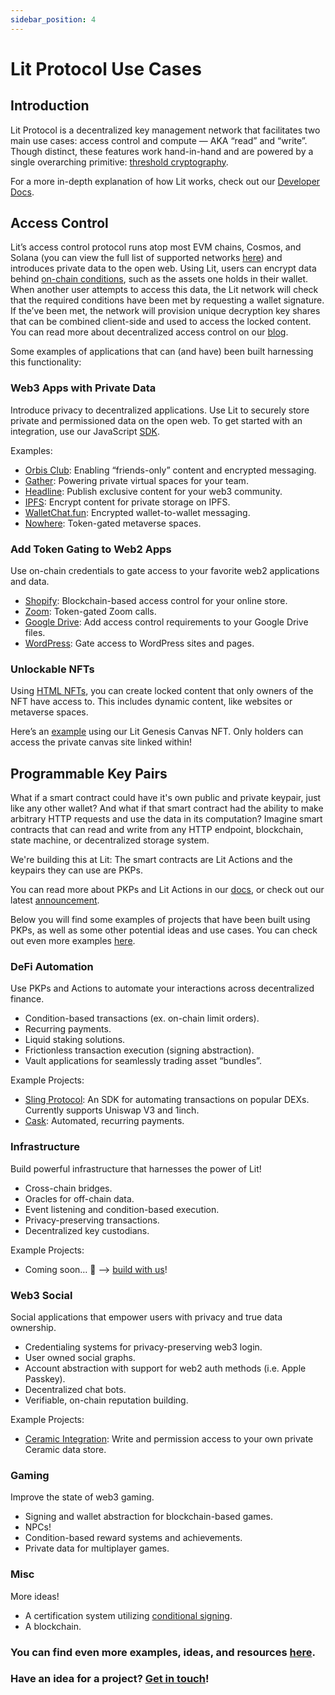 ```yaml
---
sidebar_position: 4
---
```


# Lit Protocol Use Cases

## Introduction
Lit Protocol is a decentralized key management network that facilitates two main use cases: access control and compute — AKA “read” and “write”. Though distinct, these features work hand-in-hand and are powered by a single overarching primitive: [threshold cryptography](https://en.wikipedia.org/wiki/Threshold_cryptosystem). 

For a more in-depth explanation of how Lit works, check out our [Developer Docs](https://developer.litprotocol.com/).
## Access Control

Lit’s access control protocol runs atop most EVM chains, Cosmos, and Solana (you can view the full list of supported networks [here](https://developer.litprotocol.com/supportedChains)) and introduces private data to the open web. Using Lit, users can encrypt data behind [on-chain conditions](https://developer.litprotocol.com/accesscontrolconditions/evm/basicexamples/), such as the assets one holds in their wallet. When another user attempts to access this data, the Lit network will check that the required conditions have been met by requesting a wallet signature. If the’ve been met, the network will provision unique decryption key shares that can be combined client-side and used to access the locked content. You can read more about decentralized access control on our [blog](https://blog.litprotocol.com/?p=what-is-decentralized-access-control).

Some examples of applications that can (and have) been built harnessing this functionality:

### Web3 Apps with Private Data

Introduce privacy to decentralized applications. Use Lit to securely store private and permissioned data on the open web. To get started with an integration, use our JavaScript [SDK](https://developer.litprotocol.com/SDK/intro).

Examples:

- [Orbis Club](https://orbis.club/): Enabling “friends-only” content and encrypted messaging.
- [Gather](https://www.gather.town/): Powering private virtual spaces for your team.
- [Headline](https://viaheadline.xyz/): Publish exclusive content for your web3 community.
- [IPFS](https://litgateway.com/files): Encrypt content for private storage on IPFS.
- [WalletChat.fun](https://lit.walletchat.fun/): Encrypted wallet-to-wallet messaging.
- [Nowhere](https://www.urnowhere.com/): Token-gated metaverse spaces.

### Add Token Gating to Web2 Apps

Use on-chain credentials to gate access to your favorite web2 applications and data. 

- [Shopify](https://apps.shopify.com/lit-token-access): Blockchain-based access control for your online store.
- [Zoom](https://litgateway.com/apps/zoom): Token-gated Zoom calls.
- [Google Drive](https://litgateway.com/apps/google-drive): Add access control requirements to your Google Drive files.
- [WordPress](https://litgateway.com/apps/wordpress): Gate access to WordPress sites and pages.

### Unlockable NFTs

Using [HTML NFTs](https://developer.litprotocol.com/ToolsAndExamples/SDKExamples/HTMLNfts), you can create locked content that only owners of the NFT have access to. This includes dynamic content, like websites or metaverse spaces. 

Here’s an [example](https://twitter.com/LitProtocol/status/1504630741849853954) using our Lit Genesis Canvas NFT. Only holders can access the private canvas site linked within!

## Programmable Key Pairs

What if a smart contract could have it's own public and private keypair, just like any other wallet? And what if that smart contract had the ability to make arbitrary HTTP requests and use the data in its computation? Imagine smart contracts that can read and write from any HTTP endpoint, blockchain, state machine, or decentralized storage system.

We're building this at Lit: The smart contracts are Lit Actions and the keypairs they can use are PKPs.

You can read more about PKPs and Lit Actions in our [docs](https://developer.litprotocol.com/LitActionsAndPKPs/whatAreLitActionsAndPKPs#what-are-programmable-key-pairs-pkps), or check out our latest [announcement](https://twitter.com/LitProtocol/status/1572981766536790018?s=20&t=4lEfj2jDwUG8dzBjgT__GQ).

Below you will find some examples of projects that have been built using PKPs, as well as some other potential ideas and use cases. You can check out even more examples [here](https://github.com/LIT-Protocol/js-serverless-function-test/tree/main/js-sdkTests).

### DeFi Automation

Use PKPs and Actions to automate your interactions across decentralized finance. 

- Condition-based transactions (ex. on-chain limit orders).
- Recurring payments.
- Liquid staking solutions.
- Frictionless transaction execution (signing abstraction).
- Vault applications for seamlessly trading asset “bundles”.

Example Projects:

- [Sling Protocol](https://github.com/Sling-Protocol/pkp-dex-sdk): An SDK for automating transactions on popular DEXs. Currently supports Uniswap V3 and 1inch.
- [Cask](https://www.cask.fi/): Automated, recurring payments.

### Infrastructure

Build powerful infrastructure that harnesses the power of Lit!

- Cross-chain bridges.
- Oracles for off-chain data.
- Event listening and condition-based execution.
- Privacy-preserving transactions.
- Decentralized key custodians.

Example Projects:

- Coming soon… 👀 —> [build with us](https://discord.com/invite/nm9aBG8z9w)!

### Web3 Social

Social applications that empower users with privacy and true data ownership.

- Credentialing systems for privacy-preserving web3 login.
- User owned social graphs.
- Account abstraction with support for web2 auth methods (i.e. Apple Passkey).
- Decentralized chat bots.
- Verifiable, on-chain reputation building.

Example Projects:

- [Ceramic Integration](https://github.com/LIT-Protocol/lit-action-ceramic-signing-demo): Write and permission access to your own private Ceramic data store.

### Gaming

Improve the state of web3 gaming.

- Signing and wallet abstraction for blockchain-based games.
- NPCs!
- Condition-based reward systems and achievements.
- Private data for multiplayer games.

### Misc

More ideas!

- A certification system utilizing [conditional signing](/Core%20Concepts/Access%20Control/EVM/customContractCalls).
- A blockchain.

### You can find even more examples, ideas, and resources [here](https://github.com/LIT-Protocol/awesome/blob/main/README.md).

### Have an idea for a project? [Get in touch](https://airtable.com/shr2NWJbH1Y6Y3kOU)!